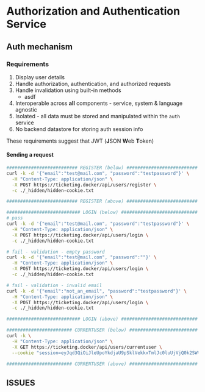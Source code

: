 # Authorization and Authentication Service

## Auth mechanism

### Requirements

1. Display user details
1. Handle authorization, authentication, and authorized requests
1. Handle invalidation using built-in methods
   - asdf
1. Interoperable across **all** components - service, system & language agnostic
1. Isolated - all data must be stored and manipulated within the `auth` service
1. No backend datastore for storing auth session info

These requirements suggest that JWT (**J**SON **W**eb **T**oken)

#### Sending a request

```sh
########################## REGISTER (below) ##########################
curl -k -d '{"email":"test@mail.com", "password":"testpassword"}' \
  -H "Content-Type: application/json" \
  -X POST https://ticketing.docker/api/users/register \
  -c ./_hidden/hidden-cookie.txt

########################## REGISTER (above) ##########################

########################### LOGIN (below) ############################
# pass
curl -k -d '{"email":"test@mail.com", "password":"testpassword"}' \
  -H "Content-Type: application/json" \
  -X POST https://ticketing.docker/api/users/login \
  -c ./_hidden/hidden-cookie.txt

# fail - validation - empty password
curl -k -d '{"email":"test@mail.com", "password":""}' \
  -H "Content-Type: application/json" \
  -X POST https://ticketing.docker/api/users/login \
  -c ./_hidden/hidden-cookie.txt

# fail - validation - invalid email
curl -k -d '{"email":"not_an_email", "password":"testpassword"}' \
  -H "Content-Type: application/json" \
  -X POST https://ticketing.docker/api/users/login \
  -c ./_hidden/hidden-cookie.txt

########################### LOGIN (above) ############################

######################## CURRENTUSER (below) #########################
curl -k \
  -H "Content-Type: application/json" \
  -X GET https://ticketing.docker/api/users/currentuser \
  --cookie "session=eyJqd3QiOiJleUpoYkdjaU9pSklVekkxTmlJc0luUjVjQ0k2SWtwWFZDSjkuZXlKcFpDSTZJalkwT0RFMU5UbGtOamsxTnpnd1kyVTVZelV5WVdKa01pSXNJbVZ0WVdsc0lqb2lkR1Z6ZEVCdFlXbHNMbU52YlNJc0ltbGhkQ0k2TVRZNE5qRTVPRGN3TTMwLmg1MG9RWlBPaGpSb0QyeDlTanhTQV9OZ2hBOXJ0WjhzTW5fUXN3bjhHYjAifQ=="

######################## CURRENTUSER (above) #########################
```

## ISSUES

